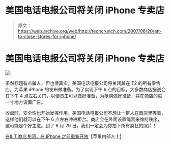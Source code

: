 # 美国电话电报公司将关闭 iPhone 专卖店

> 原文：<https://web.archive.org/web/http://techcrunch.com/2007/06/20/att-to-close-stores-for-iphone/>

# 美国电话电报公司将关闭 iPhone 专卖店

![](img/50f83ff71a6ec36d8766f53e288a0893.png)

虽然标题有点骗人，但也很真实。美国电话电报公司将关闭其在 T2 的所有零售店，为苹果 iPhone 的发布做准备。为了实现下午 6 点的目标，大多数商店据说会在下午 4 点左右关门，以便员工可以做好准备，为抢购做好准备，并在商店的每一寸地方设置广告。

收盘时，安全性也开始发挥作用。美国电话电报公司不想让一群人在商店里等着，这样他们就可以在下午 6 点左右冲进柜台。商店会在外面设置绳索来维持秩序，这可能是个好主意。到了 6 月 29 日，我们一定会为你拍下所有疯狂的照片！

[在& T 商店关闭，在 iPhone 之前重新开放](https://web.archive.org/web/20210619163725/http://www.appleinsider.com/articles/07/06/19/att_stores_to_close_re_open_ahead_of_iphone.html)【苹果内部人士】